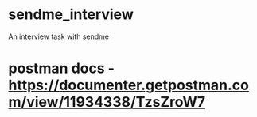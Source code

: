 # sendme_interview
An interview task with sendme


# postman docs - https://documenter.getpostman.com/view/11934338/TzsZroW7 